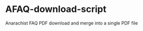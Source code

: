 AFAQ-download-script
====================

Anarachist FAQ PDF download and merge into a single PDF file

